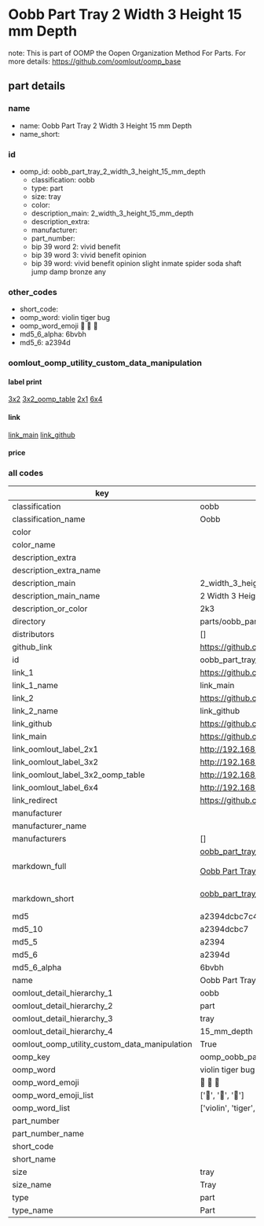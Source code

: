 # Oobb Part Tray 2 Width 3 Height 15 mm Depth  

note: This is part of OOMP the Oopen Organization Method For Parts. For more details: https://github.com/oomlout/oomp_base

##  part details
  







### name
* name: Oobb Part Tray 2 Width 3 Height 15 mm Depth
* name_short: 
### id
* oomp_id: oobb_part_tray_2_width_3_height_15_mm_depth
  * classification: oobb
  * type: part
  * size: tray
  * color: 
  * description_main: 2_width_3_height_15_mm_depth
  * description_extra: 
  * manufacturer: 
  * part_number: 
  * bip 39 word 2: vivid benefit
  * bip 39 word 3: vivid benefit opinion
  * bip 39 word: vivid benefit opinion slight inmate spider soda shaft jump damp bronze any

### other_codes
* short_code: 
* oomp_word: violin tiger bug
* oomp_word_emoji :violin: :tiger: :bug:
* md5_6_alpha: 6bvbh
* md5_6: a2394d






### oomlout_oomp_utility_custom_data_manipulation
#### label print
[3x2](http://192.168.1.245:1112/?label=oomp%206bvbh)
[3x2_oomp_table](http://192.168.1.108:1112/?label=oomp%206bvbh)
[2x1](http://192.168.1.242:1112/?label=oomp%206bvbh)
[6x4](http://192.168.1.55:1112/?label=oomp%206bvbh)    

#### link

[link_main](https://github.com/oomlout/oomlout_oomp_version_1_messy/tree/main/parts/oobb_part_tray_2_width_3_height_15_mm_depth) [link_github](https://github.com/oomlout/oomlout_oomp_version_1_messy/tree/main/parts/oobb_part_tray_2_width_3_height_15_mm_depth)                             

#### price







### all codes 
| key | value |  
| --- | --- |  
| classification | oobb |  
| classification_name | Oobb |  
| color |  |  
| color_name |  |  
| description_extra |  |  
| description_extra_name |  |  
| description_main | 2_width_3_height_15_mm_depth |  
| description_main_name | 2 Width 3 Height 15 mm Depth |  
| description_or_color | 2k3 |  
| directory | parts/oobb_part_tray_2_width_3_height_15_mm_depth |  
| distributors | [] |  
| github_link | https://github.com/oomlout/oomlout_oomp_part_src/tree/main/parts/oobb_part_tray_2_width_3_height_15_mm_depth |  
| id | oobb_part_tray_2_width_3_height_15_mm_depth |  
| link_1 | https://github.com/oomlout/oomlout_oomp_version_1_messy/tree/main/parts/oobb_part_tray_2_width_3_height_15_mm_depth |  
| link_1_name | link_main |  
| link_2 | https://github.com/oomlout/oomlout_oomp_version_1_messy/tree/main/parts/oobb_part_tray_2_width_3_height_15_mm_depth |  
| link_2_name | link_github |  
| link_github | https://github.com/oomlout/oomlout_oomp_version_1_messy/tree/main/parts/oobb_part_tray_2_width_3_height_15_mm_depth |  
| link_main | https://github.com/oomlout/oomlout_oomp_version_1_messy/tree/main/parts/oobb_part_tray_2_width_3_height_15_mm_depth |  
| link_oomlout_label_2x1 | http://192.168.1.242:1112/?label=oomp%206bvbh |  
| link_oomlout_label_3x2 | http://192.168.1.245:1112/?label=oomp%206bvbh |  
| link_oomlout_label_3x2_oomp_table | http://192.168.1.108:1112/?label=oomp%206bvbh |  
| link_oomlout_label_6x4 | http://192.168.1.55:1112/?label=oomp%206bvbh |  
| link_redirect | https://github.com/oomlout/oomlout_oomp_version_1_messy/tree/main/parts/oobb_part_tray_2_width_3_height_15_mm_depth |  
| manufacturer |  |  
| manufacturer_name |  |  
| manufacturers | [] |  
| markdown_full | [oobb_part_tray_2_width_3_height_15_mm_depth](none)<br>[](none)<br>[Oobb Part Tray 2 Width 3 Height 15 Mm Depth](none)<br><br> |  
| markdown_short | [oobb_part_tray_2_width_3_height_15_mm_depth](none)<br><br> |  
| md5 | a2394dcbc7c4f9c746ba2cbb36c54fa9 |  
| md5_10 | a2394dcbc7 |  
| md5_5 | a2394 |  
| md5_6 | a2394d |  
| md5_6_alpha | 6bvbh |  
| name | Oobb Part Tray 2 Width 3 Height 15 mm Depth |  
| oomlout_detail_hierarchy_1 | oobb |  
| oomlout_detail_hierarchy_2 | part |  
| oomlout_detail_hierarchy_3 | tray |  
| oomlout_detail_hierarchy_4 | 15_mm_depth |  
| oomlout_oomp_utility_custom_data_manipulation | True |  
| oomp_key | oomp_oobb_part_tray_2_width_3_height_15_mm_depth |  
| oomp_word | violin tiger bug |  
| oomp_word_emoji | :violin: :tiger: :bug: |  
| oomp_word_emoji_list | [':violin:', ':tiger:', ':bug:'] |  
| oomp_word_list | ['violin', 'tiger', 'bug'] |  
| part_number |  |  
| part_number_name |  |  
| short_code |  |  
| short_name |  |  
| size | tray |  
| size_name | Tray |  
| type | part |  
| type_name | Part |  
